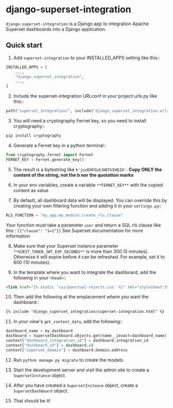 # django-superset-integration

`django-superset-integration` is a Django app to integration Apache Superset dashboards into a Django application.

## Quick start

1. Add `superset-integration` to your INSTALLED_APPS setting like this::

```python
INSTALLED_APPS = [
    ...,
    "django_superset_integration",
    ...,
]
```

2. Include the superset-integration URLconf in your project urls.py like this::

```python
path("superset_integration/", include("django_superset_integration.urls")),
```

3. You will need a cryptography Fernet key, so you need to install cryptography::

```python
pip install cryptography
```

4. Generate a Fernet key in a python terminal::

```python
from cryptography.fernet import Fernet
FERNET_KEY = Fernet.generate_key()
```

5. The result is a bytestring like `b'jozEHFGLKJHEFUIHEZ4'`. **Copy ONLY the content of the string, not the b nor the quotation marks**

6. In your env variables, create a variable `**FERNET_KEY**` with the copied content as value

7. By default, all dashboard data will be displayed. You can override this by creating your own filtering function and adding it in your `settings.py`::

```python
RLS_FUNCTION = "my_app.my_module.create_rls_clause"
```

Your function must take a parameter `user` and return a SQL rls clause like this : `[{"clause": "1=1"}]`
See Superset documentation for more information

8. Make sure that your Superset instance parameter `**GUEST_TOKEN_JWT_EXP_SECONDS**` is more than 300 (5 minutes). Otherwise it will expire before it can be refreshed. For example, set it to 600 (10 minutes).

9. In the template where you want to integrate the dashboard, add the following in your `<head>`::

```html
<link href="{% static 'css/ponctual-rejects.css' %}" rel="stylesheet"/>
```

10. Then add the following at the emplacement where you want the dashboard::

```html
{% include "django_superset_integration/superset-integration.html" %}
```

11. In your view's `get_context_data`, add the following::

```python
dashboard_name = my_dashboard
dashboard = SupersetDashboard.objects.get(name__iexact=dashboard_name)
context["dashboard_integration_id"] = dashboard.integration_id
context["dashboard_id"] = dashboard.id
context["superset_domain"] = dashboard.domain.address
```

12. Run `python manage.py migrate` to create the models.

13. Start the development server and visit the admin site to create a `SupersetInstance` object.

14. After you have created a `SupersetInstance` object, create a `SupersetDashboard` object.

15. That should be it!
